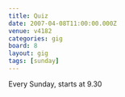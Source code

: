 ```yaml
---
title: Quiz
date: 2007-04-08T11:00:00.000Z
venue: v4182
categories: gig
board: 8
layout: gig
tags: [sunday]
---
```

Every Sunday, starts at 9.30